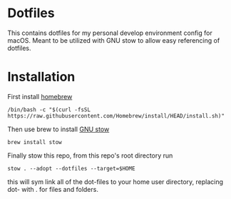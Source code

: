 # Dotfiles
This contains dotfiles for my personal develop environment config for macOS. Meant to be utilized with GNU stow to allow easy referencing of dotfiles.

# Installation
First install [homebrew](https://brew.sh/)
```
/bin/bash -c "$(curl -fsSL https://raw.githubusercontent.com/Homebrew/install/HEAD/install.sh)"
```
Then use brew to install [GNU stow](https://formulae.brew.sh/formula/stow)
```
brew install stow
```
Finally stow this repo, from this repo's root directory run
```
stow . --adopt --dotfiles --target=$HOME
```
this will sym link all of the dot-files to your home user directory, replacing dot- with . for files and folders.
